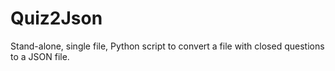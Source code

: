 # Quiz2Json

Stand-alone, single file, Python script to convert a file with closed questions to a JSON file.
